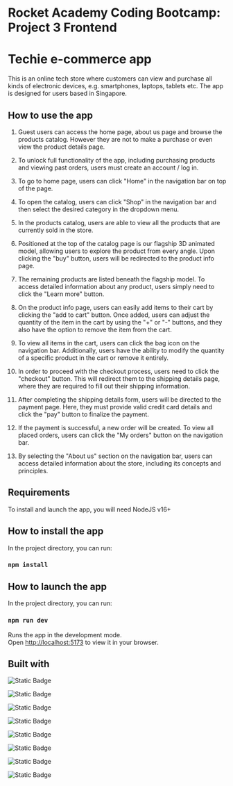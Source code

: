 # Rocket Academy Coding Bootcamp: Project 3 Frontend

# Techie e-commerce app

This is an online tech store where customers can view and purchase all kinds of electronic devices, e.g. smartphones, laptops, tablets etc.
The app is designed for users based in Singapore.

## How to use the app

1. Guest users can access the home page, about us page and browse the products catalog.
   However they are not to make a purchase or even view the product details page.

2. To unlock full functionality of the app, including purchasing products and viewing past orders, users must create an account / log in.

3. To go to home page, users can click "Home" in the navigation bar on top of the page.

4. To open the catalog, users can click "Shop" in the navigation bar and then select the desired category in the dropdown menu.

5. In the products catalog, users are able to view all the products that are currently sold in the store.

6. Positioned at the top of the catalog page is our flagship 3D animated model, allowing users to explore the product from every angle. Upon clicking the "buy" button, users will be redirected to the product info page.

7. The remaining products are listed beneath the flagship model. To access detailed information about any product, users simply need to click the "Learn more" button.

8. On the product info page, users can easily add items to their cart by clicking the "add to cart" button. Once added, users can adjust the quantity of the item in the cart by using the "+" or "-" buttons, and they also have the option to remove the item from the cart.

9. To view all items in the cart, users can click the bag icon on the navigation bar. Additionally, users have the ability to modify the quantity of a specific product in the cart or remove it entirely.

10. In order to proceed with the checkout process, users need to click the "checkout" button. This will redirect them to the shipping details page, where they are required to fill out their shipping information.

11. After completing the shipping details form, users will be directed to the payment page. Here, they must provide valid credit card details and click the "pay" button to finalize the payment.

12. If the payment is successful, a new order will be created. To view all placed orders, users can click the "My orders" button on the navigation bar.

13. By selecting the "About us" section on the navigation bar, users can access detailed information about the store, including its concepts and principles.

## Requirements

To install and launch the app, you will need NodeJS v16+

## How to install the app

In the project directory, you can run:

### `npm install`

## How to launch the app

In the project directory, you can run:

### `npm run dev`

Runs the app in the development mode.\
Open [http://localhost:5173](http://localhost:5173) to view it in your browser.

## Built with

![Static Badge](https://img.shields.io/badge/React-61DBFB?style=for-the-badge&logo=React&labelColor=black)

![Static Badge](https://img.shields.io/badge/vite-%237c73e6?style=for-the-badge&logo=vite&labelColor=black)

![Static Badge](https://img.shields.io/badge/three.js-%23dbd8e3?style=for-the-badge&logo=three.js&labelColor=black)

![Static Badge](https://img.shields.io/badge/auth0-%20%23f95959?style=for-the-badge&logo=auth0&labelColor=black)

![Static Badge](https://img.shields.io/badge/stripe-%232772db?style=for-the-badge&logo=stripe&labelColor=black)

![Static Badge](https://img.shields.io/badge/MUI-2061D2?style=for-the-badge&logo=MUI&labelColor=black)

![Static Badge](https://img.shields.io/badge/Axios-FAFAF9?style=for-the-badge&logo=Axios&labelColor=black)

![Static Badge](https://img.shields.io/badge/.env-4AE97A?style=for-the-badge&logo=dotenv&logoColor=4AE97A&labelColor=black)
